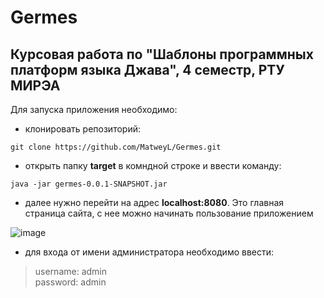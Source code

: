 # Germes
## Курсовая работа по "Шаблоны программных платформ языка Джава", 4 семестр, РТУ МИРЭА
Для запуска приложения необходимо:
- клонировать репозиторий:
```
git clone https://github.com/MatweyL/Germes.git
```
- открыть папку **target** в комндной строке и ввести команду:
```
java -jar germes-0.0.1-SNAPSHOT.jar
```
- далее нужно перейти на адрес **localhost:8080**. Это главная страница сайта, с нее можно начинать пользование приложением

![image](https://user-images.githubusercontent.com/74009572/169700287-34ffbef4-03e2-4297-8f0f-2b7004e6d11e.png)

- для входа от имени администратора необходимо ввести:  
> username: admin  
> password: admin  

